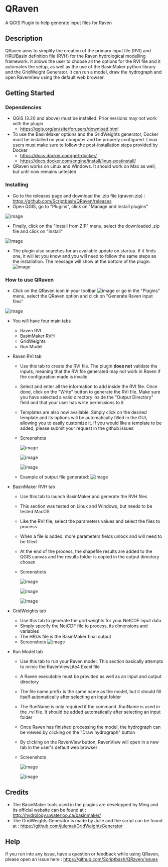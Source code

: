 # QRaven
A QGIS Plugin to help generate input files for Raven

## Description

QRaven aims to simplify the creation of the primary input file (RVI) and HRU/Basin definition file (RVH) for the Raven hydrological modelling framework. It allows the user to choose all the options for the RVI file and it automates the setup, as well as the use of the BasinMaker python library and the GridWeight Generator. It can run a model, draw the hydrograph and open RavenView using the default web browser.

## Getting Started

### Dependencies

* QGIS (3.20 and above) must be installed. Prior versions may not work with the plugin
  * https://qgis.org/en/site/forusers/download.html  
* To use the BasinMaker options and the GridWeights generator, Docker must be installed on your computer and be properly configured. Linux users must make sure to follow the post-installation steps provided by Docker
  * https://docs.docker.com/get-docker/ 
  * https://docs.docker.com/engine/install/linux-postinstall/
* QRaven works on Linux and Windows. It should work on Mac as well, but until now remains untested

### Installing

* Go to the releases page and download the .zip file (qraven.zip) : https://github.com/Scriptbash/QRaven/releases
* Open QGIS, go to "Plugins", click on "Manage and Install plugins"

![image](https://user-images.githubusercontent.com/98601298/170998843-1fa7c283-e15b-4dce-a684-59e16a5c71d4.png)
* Finally, click on the "Install from ZIP" menu, select the downloaded .zip file and click on "Install"

![image](https://user-images.githubusercontent.com/98601298/170999288-1d8db5dc-5709-4139-8aff-412dc76eb1c2.png)

* The plugin also searches for an available update on startup. If it finds one, it will let you know and you will need to follow the same steps as the installation. The message will show at the bottom of the plugin.
  ![image](https://user-images.githubusercontent.com/98601298/188141266-755cd342-9105-4143-b93a-4a12c77b3cb7.png)


### How to use QRaven

* Click on the QRaven icon in your toolbar ![image](https://user-images.githubusercontent.com/98601298/162262632-ead9b9aa-2034-4e5b-bba2-859040995ed5.png) or go in the "Plugins" menu, select the QRaven option and click on "Generate Raven input files"

![image](https://user-images.githubusercontent.com/98601298/170999781-22514c96-7611-424a-b946-69fd465c5181.png)

* You will have four main tabs
  * Raven RVI
  * BasinMaker RVH 
  * GridWeights
  * Run Model 

* Raven RVI tab
  * Use this tab to create the RVI file. The plugin __does not__ validate the inputs, meaning that the RVI file generated may not work in Raven if the configuration made is invalid
  * Select and enter all the information to add inside the RVI file. Once done, click on the "Write" button to generate the RVI file. Make sure you have selected a valid directory inside the "Output Directory" field and that your user has write permissions to it
  * Templates are also now available. Simply click on the desired template and its options will be automatically filled in the GUI, allowing you to easily customize it. If you would like a template to be added, please submit your request in the github issues
  * Screenshots
    
    ![image](https://user-images.githubusercontent.com/98601298/188142999-bcdffa91-2255-4d6e-95c2-55804f944ded.png)
    
    ![image](https://user-images.githubusercontent.com/98601298/188143330-3da0c874-7c28-4f31-82b0-0ddf90f8e628.png)

    ![image](https://user-images.githubusercontent.com/98601298/188143641-2e264563-eb8d-4972-ad5c-9c8e37d3c3cf.png)
    
   * Example of output file generated: 
    ![image](https://user-images.githubusercontent.com/98601298/188145605-b6ad2280-3383-4ae9-a889-1d6993de5eb6.png)

    
* BasinMaker RVH tab
  * Use this tab to launch BasinMaker and generate the RVH files
  * This section was tested on Linux and Windows, but needs to be tested MacOS
  * Like the RVI file, select the parameters values and select the files to process
  * When a file is added, more parameters fields unlock and will need to be filled
  * At the end of the process, the shapefile results are added to the QGIS canvas and the results folder is copied in the output directory chosen
  * Screenshots
    
    ![image](https://user-images.githubusercontent.com/98601298/188148617-439381da-ea4e-4ef9-9b1f-0ab51d926eda.png)
    
    ![image](https://user-images.githubusercontent.com/98601298/188148882-aaa4dfcc-b249-4a50-b823-062b60edc037.png)
    
    ![image](https://user-images.githubusercontent.com/98601298/188149131-8b1825b3-966b-4624-9d71-0e8b5457a825.png)

    
* GridWeights tab
  * Use this tab to generate the grid weights for your NetCDF input data
  * Simply specify the NetCDF file to process, its dimensions and variables
  * The HRUs file is the BasinMaker final output
  * Screenshots
  ![image](https://user-images.githubusercontent.com/98601298/188149605-f67b527a-4069-4a51-9830-4290c79fd0b8.png)


* Run Model tab
  * Use this tab to run your Raven model. This section basically attempts to mimic the RavenViewLite4 Excel file
  * A Raven executable must be provided as well as an input and output directory
  * The file name prefix is the same name as the model, but it should fill itself automatically after selecting an input folder
  * The RunName is only required if the command :RunName is used in the .rvi file. It should be added automatically after selecting an input folder
  * Once Raven has finished processing the model, the hydrograph can be viewed by clicking on the "Draw hydrograph" button
  * By clicking on the RavenView button, RavenView will open in a new tab in the user's default web browser
  * Screenshots
    
    ![image](https://user-images.githubusercontent.com/98601298/188149995-0dbed886-7906-412a-b798-09bae286959e.png)

    ![image](https://user-images.githubusercontent.com/98601298/188150121-ff889b56-5aa3-4e17-9d7f-28848896932d.png)

## Credits
* The BasinMaker tools used in the plugins are developped by Ming and its official website can be found at : http://hydrology.uwaterloo.ca/basinmaker/
* The GridWeights Generator is made by Julie and the script can be found at : https://github.com/julemai/GridWeightsGenerator 

## Help

If you run into any issue, have a question or feedback while using QRaven, please open an issue here : https://github.com/Scriptbash/QRaven/issues
